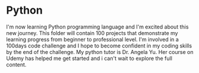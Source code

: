 # Python
I'm now learning Python programming language and I'm excited about this new journey.
This folder will contain 100 projects that demonstrate my learning progress from beginner to professional level.
I'm involved in a 100days code challenge and I hope to become confident in my coding skills by the end of the challenge.
My python tutor is Dr. Angela Yu. Her course on Udemy has helped me get started and i can't wait to explore the full content.
